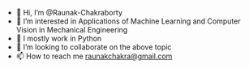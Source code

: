 - 👋 Hi, I’m @Raunak-Chakraborty
- 👀 I’m interested in Applications of Machine Learning and Computer Vision in Mechanical Engineering
- 🌱 I mostly work in Python
- 💞️ I’m looking to collaborate on the above topic
- 📫 How to reach me raunakchakra@gmail.com

<!---
Raunak-Chakraborty/Raunak-Chakraborty is a ✨ special ✨ repository because its `README.md` (this file) appears on your GitHub profile.
You can click the Preview link to take a look at your changes.
--->
